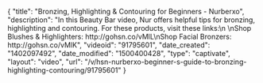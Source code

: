 {
    "title": "Bronzing, Highlighting & Contouring for Beginners - Nurberxo",
    "description": "In this Beauty Bar video, Nur offers helpful tips for bronzing, highlighting and contouring. For these products, visit these links:\n \nShop Blushes & Highlighters: http:\/\/gohsn.co\/vMlL\nShop Facial Bronzers: http:\/\/gohsn.co\/vMlK",
    "videoid": "91795601",
    "date_created": "1402097492",
    "date_modified": "1500400428",
    "type": "captivate",
    "layout": "video",
    "url": "\/v\/hsn-nurberxo-beginner-s-guide-to-bronzing-highlighting-contouring\/91795601"
}